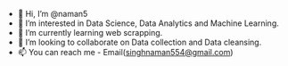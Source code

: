 - 👋 Hi, I’m @naman5
- 👀 I’m interested in Data Science, Data Analytics and Machine Learning. 
- 🌱 I’m currently learning web scrapping.
- 💞️ I’m looking to collaborate on Data collection and Data cleansing.
- 📫 You can reach me - Email(singhnaman554@gmail.com)

<!---
naman5/naman5 is a ✨ special ✨ repository because its `README.md` (this file) appears on your GitHub profile.
You can click the Preview link to take a look at your changes.
--->
